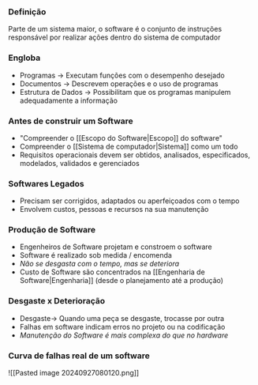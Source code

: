 ### Definição
Parte de um sistema maior, o software é o conjunto de instruções responsável por realizar ações dentro do sistema de computador
### Engloba
- Programas -> Executam funções com o desempenho desejado
- Documentos -> Descrevem operações e o uso de programas
- Estrutura de Dados -> Possibilitam que os programas manipulem adequadamente a informação
### Antes de construir um Software
- "Compreender o [[Escopo do Software|Escopo]] do software"
- Compreender o [[Sistema de computador|Sistema]] como um todo
- Requisitos operacionais devem ser obtidos, analisados, especificados, modelados, validados e gerenciados

### Softwares Legados
- Precisam ser corrigidos, adaptados ou aperfeiçoados com o tempo
- Envolvem custos, pessoas e recursos na sua manutenção

### Produção de Software
- Engenheiros de Software projetam e constroem o software
- Software é realizado sob medida / encomenda
- *Não se desgasta com o tempo, mas se deteriora*
- Custo de Software são concentrados na [[Engenharia de Software|Engenharia]] (desde o planejamento até a produção)

### Desgaste x Deterioração
- Desgaste-> Quando uma peça se desgaste, trocasse por outra
- Falhas em software indicam erros no projeto ou na codificação
- *Manutenção do Software é mais complexa do que no hardware*
### Curva de falhas real de um software
![[Pasted image 20240927080120.png]]
